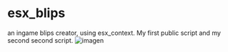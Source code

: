 # esx_blips
an ingame blips creator, using esx_context. My first public script and my second second script. 
![imagen](https://user-images.githubusercontent.com/24961749/200993322-ef601eeb-b898-430a-8cf6-2bab7fb911a9.png)
